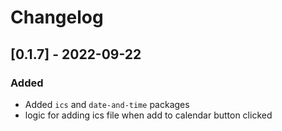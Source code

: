 # Changelog

## [0.1.7] - 2022-09-22

### Added

- Added `ics` and `date-and-time` packages
- logic for adding ics file when add to calendar button clicked
